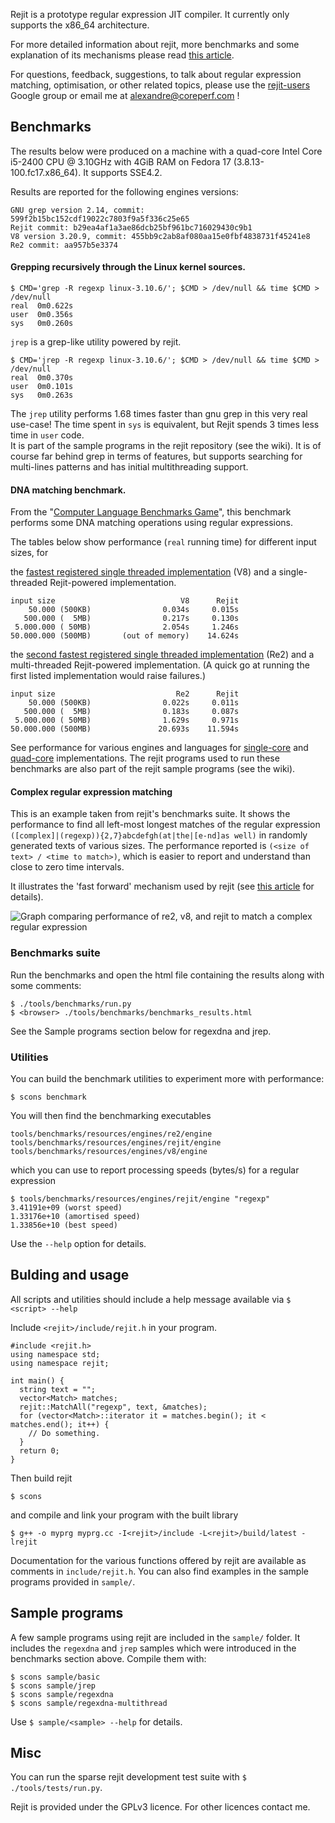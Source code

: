 Rejit is a prototype regular expression JIT compiler. It currently only supports
the x86_64 architecture.

For more detailed information about rejit, more benchmarks and some explanation of its mechanisms please read [this article][coreperf rejit].

For questions, feedback, suggestions, to talk about regular expression matching, optimisation, or other related topics, please use the [rejit-users][1] Google group or email me at <alexandre@coreperf.com> !

## Benchmarks

The results below were produced on a machine with a quad-core Intel Core
i5-2400 CPU @ 3.10GHz with 4GiB RAM on Fedora 17 (3.8.13-100.fc17.x86\_64).
It supports SSE4.2.

Results are reported for the following engines versions:

```
GNU grep version 2.14, commit: 599f2b15bc152cdf19022c7803f9a5f336c25e65
Rejit commit: b29ea4af1a3ae86dcb25bf961bc716029430c9b1
V8 version 3.20.9, commit: 455bb9c2ab8af080aa15e0fbf4838731f45241e8
Re2 commit: aa957b5e3374
```

#### Grepping recursively through the Linux kernel sources.

```
$ CMD='grep -R regexp linux-3.10.6/'; $CMD > /dev/null && time $CMD > /dev/null
real  0m0.622s
user  0m0.356s
sys   0m0.260s
```

 ```jrep``` is a grep-like utility powered by rejit.

```
$ CMD='jrep -R regexp linux-3.10.6/'; $CMD > /dev/null && time $CMD > /dev/null
real  0m0.370s
user  0m0.101s
sys   0m0.263s
```

The `jrep` utility performs 1.68 times faster than gnu grep in this very real
use-case!  The time spent in `sys` is equivalent, but Rejit spends 3 times less
time in `user` code.
<br />It is part of the sample programs in the rejit repository (see the
wiki).  It is of course far behind grep in terms of features, but
supports searching for multi-lines patterns and has initial multithreading
support.

#### DNA matching benchmark.

From the "[Computer Language Benchmarks Game][2]", this benchmark performs some DNA matching operations using regular expressions.

The tables below show performance (`real` running time) for different input sizes, for

the
[fastest registered single threaded implementation][cpu_bench single threaded fastest]
(V8) and a single-threaded Rejit-powered implementation.

```
input size                            V8      Rejit
    50.000 (500KB)                0.034s     0.015s
   500.000 (  5MB)                0.217s     0.130s
 5.000.000 ( 50MB)                2.054s     1.246s
50.000.000 (500MB)       (out of memory)    14.624s
```

the
[second fastest registered single threaded implementation][cpu_bench multi threaded fastest]
(Re2) and a multi-threaded Rejit-powered implementation. (A quick go at running
the first listed implementation would raise failures.)

```
input size                           Re2      Rejit
    50.000 (500KB)                0.022s     0.011s
   500.000 (  5MB)                0.183s     0.087s
 5.000.000 ( 50MB)                1.629s     0.971s
50.000.000 (500MB)               20.693s    11.594s
```

See performance for various engines and languages for [single-core][4] and [quad-core][5] implementations.
The rejit programs used to run these benchmarks are also part of the rejit
sample programs (see the wiki).

#### Complex regular expression matching
This is an example taken from rejit's benchmarks suite. It shows the performance to find all left-most longest matches of the regular expression ```([complex]|(regexp)){2,7}abcdefgh(at|the|[e-nd]as well)``` in randomly generated texts of various sizes. The performance reported is ```(<size of text> / <time to match>)```, which is easier to report and understand than close to zero time intervals.

It illustrates the 'fast forward' mechanism used by rejit (see [this article][coreperf rejit] for details).<br />

![Graph comparing performance of re2, v8, and rejit to match a complex regular expression][6]

### Benchmarks suite

Run the benchmarks and open the html file containing the results along with some comments:
```
$ ./tools/benchmarks/run.py
$ <browser> ./tools/benchmarks/benchmarks_results.html
```
See the Sample programs section below for regexdna and jrep.

### Utilities

You can build the benchmark utilities to experiment more with performance:
```
$ scons benchmark
```

You will then find the benchmarking executables
```
tools/benchmarks/resources/engines/re2/engine
tools/benchmarks/resources/engines/rejit/engine
tools/benchmarks/resources/engines/v8/engine
```
which you can use to report processing speeds (bytes/s) for a regular expression
```
$ tools/benchmarks/resources/engines/rejit/engine "regexp"
3.41191e+09 (worst speed)
1.33176e+10 (amortised speed)
1.33856e+10 (best speed)
```
Use the ```--help``` option for details.

## Bulding and usage

All scripts and utilities should include a help message available via ```$ <script> --help```

Include ```<rejit>/include/rejit.h``` in your program.

```
#include <rejit.h>
using namespace std;
using namespace rejit;

int main() {
  string text = "";
  vector<Match> matches;
  rejit::MatchAll("regexp", text, &matches);
  for (vector<Match>::iterator it = matches.begin(); it < matches.end(); it++) {
    // Do something.
  }
  return 0;
}
```

Then build rejit
```
$ scons
```

and compile and link your program with the built library
```
$ g++ -o myprg myprg.cc -I<rejit>/include -L<rejit>/build/latest -lrejit
```

Documentation for the various functions offered by rejit are available as comments in ```include/rejit.h```.
You can also find examples in the sample programs provided in ```sample/```.

## Sample programs

A few sample programs using rejit are included in the ```sample/``` folder.
It includes the ```regexdna``` and ```jrep``` samples which were introduced in the benchmarks section above.
Compile them with:
```
$ scons sample/basic
$ scons sample/jrep
$ scons sample/regexdna
$ scons sample/regexdna-multithread
```

Use ```$ sample/<sample> --help``` for details.

## Misc

You can run the sparse rejit development test suite with ```$ ./tools/tests/run.py```.

Rejit is provided under the GPLv3 licence. For other licences contact me.


  [1]: https://groups.google.com/forum/?fromgroups#!forum/rejit-users
  [2]: http://benchmarksgame.alioth.debian.org/
  [3]: http://benchmarksgame.alioth.debian.org/u64/program.php?test=regexdna&lang=v8&id=2
  [4]: http://benchmarksgame.alioth.debian.org/u64/benchmark.php?test=regexdna&lang=all&data=u64
  [5]: http://benchmarksgame.alioth.debian.org/u64q/benchmark.php?test=regexdna&lang=all&data=u64q
  [6]: tools/benchmarks/resources/sample_bench_complex.png
  [cpu_bench single threaded fastest]: http://benchmarksgame.alioth.debian.org/u64/program.php?test=regexdna&lang=v8&id=2
  [cpu_bench multi threaded fastest]: http://benchmarksgame.alioth.debian.org/u32q/program.php?test=regexdna&lang=gpp&id=2
  [coreperf rejit]: http://coreperf.com/projects/rejit/
